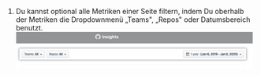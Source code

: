 1. Du kannst optional alle Metriken einer Seite filtern, indem Du oberhalb der Metriken die Dropdownmenü „Teams", „Repos" oder Datumsbereich benutzt. ![Dropdownmenü „Filter"](/assets/images/help/insights/filter-drop-downs.png)
